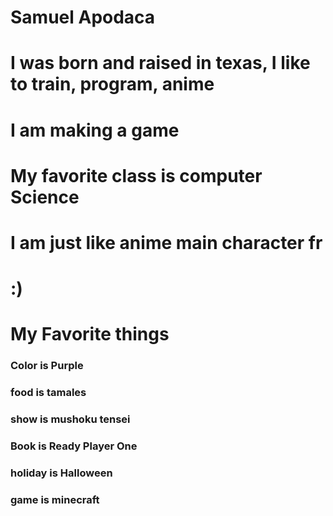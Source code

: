 # Samuel Apodaca
# I was born and raised in texas, I like to train, program, anime
# I am making a game
# My favorite class is computer Science
# I am just like anime main character fr
# :)

# My Favorite things
### Color is Purple
### food is tamales
### show is mushoku tensei
### Book is Ready Player One
### holiday is Halloween
### game is minecraft
